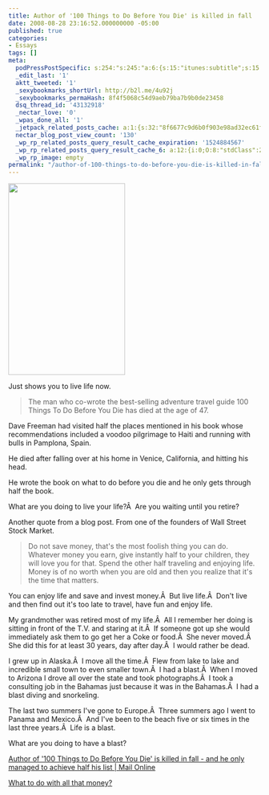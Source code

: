 ```yaml
---
title: Author of '100 Things to Do Before You Die' is killed in fall
date: 2008-08-28 23:16:52.000000000 -05:00
published: true
categories:
- Essays
tags: []
meta:
  podPressPostSpecific: s:254:"s:245:"a:6:{s:15:"itunes:subtitle";s:15:"##PostExcerpt##";s:14:"itunes:summary";s:15:"##PostExcerpt##";s:15:"itunes:keywords";s:17:"##WordPressCats##";s:13:"itunes:author";s:10:"##Global##";s:15:"itunes:explicit";s:2:"No";s:12:"itunes:block";s:2:"No";}";";
  _edit_last: '1'
  aktt_tweeted: '1'
  _sexybookmarks_shortUrl: http://b2l.me/4u92j
  _sexybookmarks_permaHash: 8f4f5068c54d9aeb79ba7b9b0de23458
  dsq_thread_id: '43132918'
  _nectar_love: '0'
  _wpas_done_all: '1'
  _jetpack_related_posts_cache: a:1:{s:32:"8f6677c9d6b0f903e98ad32ec61f8deb";a:2:{s:7:"expires";i:1501472754;s:7:"payload";a:3:{i:0;a:1:{s:2:"id";i:234;}i:1;a:1:{s:2:"id";i:615;}i:2;a:1:{s:2:"id";i:33;}}}}
  nectar_blog_post_view_count: '130'
  _wp_rp_related_posts_query_result_cache_expiration: '1524884567'
  _wp_rp_related_posts_query_result_cache_6: a:12:{i:0;O:8:"stdClass":2:{s:7:"post_id";s:4:"6726";s:5:"score";s:18:"28.792062137265123";}i:1;O:8:"stdClass":2:{s:7:"post_id";s:3:"214";s:5:"score";s:17:"23.25825248031707";}i:2;O:8:"stdClass":2:{s:7:"post_id";s:3:"746";s:5:"score";s:17:"22.07382893502587";}i:3;O:8:"stdClass":2:{s:7:"post_id";s:3:"681";s:5:"score";s:17:"21.79226630203005";}i:4;O:8:"stdClass":2:{s:7:"post_id";s:4:"8352";s:5:"score";s:14:"21.39366423738";}i:5;O:8:"stdClass":2:{s:7:"post_id";s:4:"1766";s:5:"score";s:17:"21.12435046683014";}i:6;O:8:"stdClass":2:{s:7:"post_id";s:3:"143";s:5:"score";s:18:"18.222684702318016";}i:7;O:8:"stdClass":2:{s:7:"post_id";s:2:"26";s:5:"score";s:18:"17.047111372502588";}i:8;O:8:"stdClass":2:{s:7:"post_id";s:3:"157";s:5:"score";s:18:"16.551439044665454";}i:9;O:8:"stdClass":2:{s:7:"post_id";s:4:"2082";s:5:"score";s:18:"16.213129906387646";}i:10;O:8:"stdClass":2:{s:7:"post_id";s:3:"860";s:5:"score";s:18:"16.213129906387646";}i:11;O:8:"stdClass":2:{s:7:"post_id";s:3:"241";s:5:"score";s:18:"15.789894053545956";}}
  _wp_rp_image: empty
permalink: "/author-of-100-things-to-do-before-you-die-is-killed-in-fall/"
---
```

<img class="alignright" src="{{ site.baseurl }}/posts/2008/08/article-1049432-026c84f900000578-142_233x382.jpg" alt="" width="233" height="382" />

Just shows you to live life now.</p>
>The man who co-wrote the best-selling adventure travel guide 100 Things To Do Before You Die has died at the age of 47.

Dave Freeman had visited half the places mentioned in his book whose recommendations included a voodoo pilgrimage to Haiti and running with bulls in Pamplona, Spain.

He died after falling over at his home in Venice, California, and hitting his head.</p></blockquote>
<p>He wrote the book on what to do before you die and he only gets through half the book.

What are you doing to live your life?Â  Are you waiting until you retire?

Another quote from a blog post. From one of the founders of Wall Street Stock Market.</p>
>Do not save money, that's the most foolish thing you can do. Whatever money you earn, give instantly half to your children, they will love you for that. Spend the other half traveling and enjoying life. Money is of no worth when you are old and then you realize that it's the time that matters.</p></blockquote>
<p>You can enjoy life and save and invest money.Â  But live life.Â  Don't live and then find out it's too late to travel, have fun and enjoy life.

My grandmother was retired most of my life.Â  All I remember her doing is sitting in front of the T.V. and staring at it.Â  If someone got up she would immediately ask them to go get her a Coke or food.Â  She never moved.Â  She did this for at least 30 years, day after day.Â  I would rather be dead.

I grew up in Alaska.Â  I move all the time.Â  Flew from lake to lake and incredible small town to even smaller town.Â  I had a blast.Â  When I moved to Arizona I drove all over the state and took photographs.Â  I took a consulting job in the Bahamas just because it was in the Bahamas.Â  I had a blast diving and snorkeling.

The last two summers I've gone to Europe.Â  Three summers ago I went to Panama and Mexico.Â  And I've been to the beach five or six times in the last three years.Â  Life is a blast.

What are you doing to have a blast?

<a href="http://www.dailymail.co.uk/news/worldnews/article-1049432/Author-100-Things-Do-Before-You-Die-killed-fall--managed-achieve-half-list.html" rel="nofollow">Author of '100 Things to Do Before You Die' is killed in fall - and he only managed to achieve half his list | Mail Online</a>

<a href="http://www.prelovac.com/vladimir/what-to-do-with-all-that-money" rel="nofollow">What to do with all that money?</a></p>

